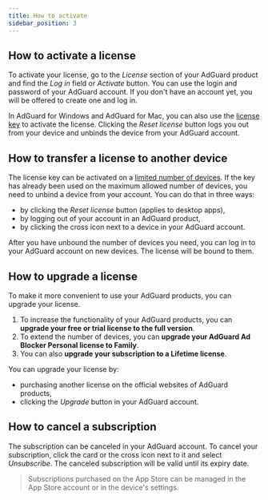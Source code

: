 ```yaml
---
title: How to activate
sidebar_position: 3
---
```


## How to activate a license 

To activate your license, go to the *License* section of your AdGuard product and find the *Log in* field or *Activate* button. You can use the login and password of your AdGuard account. If you don't have an account yet, you will be offered to create one and log in.

In AdGuard for Windows and AdGuard for Mac, you can also use the [license key](what-is.md#license-key) to activate the license. Clicking the *Reset license* button logs you out from your device and unbinds the device from your AdGuard account.

## How to transfer a license to another device

The license key can be activated on a [limited number of devices](what-is.md#devices). If the key has already been used on the maximum allowed number of devices, you need to unbind a device from your account. You can do that in three ways:
* by clicking the *Reset license* button (applies to desktop apps),
* by logging out of your account in an AdGuard product,
* by clicking the cross icon next to a device in your AdGuard account.

After you have unbound the number of devices you need, you can log in to your AdGuard account on new devices. The license will be bound to them.

## How to upgrade a license 

To make it more convenient to use your AdGuard products, you can upgrade your license.

1. To increase the functionality of your AdGuard products, you can **upgrade your free or trial license to the full version**.
2. To extend the number of devices, you can **upgrade your AdGuard Ad Blocker Personal license to Family**.
3. You can also **upgrade your subscription to a Lifetime license**.

You can upgrade your license by:
* purchasing another license on the official websites of AdGuard products,
* clicking the *Upgrade* button in your AdGuard account.

## How to cancel a subscription 

The subscription can be canceled in your AdGuard account. To cancel your subscription, click the card or the cross icon next to it and select *Unsubscribe*. The canceled subscription will be valid until its expiry date.

> Subscriptions purchased on the App Store can be managed in the App Store account or in the device's settings.